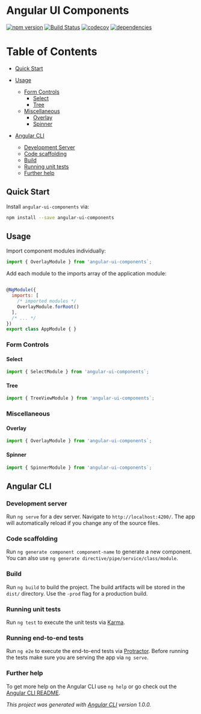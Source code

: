 # Angular UI Components
[![npm version](https://badge.fury.io/js/angular-ui-components.svg)](https://badge.fury.io/js/angular-ui-components)
[![Build Status](https://travis-ci.org/park-brian/angular-ui-components.svg?branch=master)](https://travis-ci.org/park-brian/angular-ui-components)
[![codecov](https://codecov.io/gh/park-brian/angular-ui-components/branch/master/graph/badge.svg)](https://codecov.io/gh/park-brian/angular-ui-components)
[![dependencies](https://david-dm.org/park-brian/angular-ui-components.svg)](https://david-dm.org/park-brian/angular-ui-components)


Table of Contents
===

* [Quick Start](#quick-start)
* [Usage](#usage)
  * [Form Controls](#form-controls)
    * [Select](#select)
    * [Tree](#tree)
  * [Miscellaneous](#miscellaneous)
    * [Overlay](#overlay)
    * [Spinner](#spinner)

* [Angular CLI](#angular-cli)
  * [Development Server](#development-server)
  * [Code scaffolding](#code-scaffolding)
  * [Build](#build)
  * [Running unit tests](#running-unit-tests)
  * [Further help](#further-help)



## Quick Start

Install `angular-ui-components` via:

```bash
npm install --save angular-ui-components
```

## Usage

Import component modules individually: 

```javascript
import { OverlayModule } from 'angular-ui-components`;
```


Add each module to the imports array of the application module:

```javascript

@NgModule({
  imports: [
    /* imported modules */
    OverlayModule.forRoot()
  ],
  /* ... */
})
export class AppModule { }
```

### Form Controls

#### Select
```javascript
import { SelectModule } from 'angular-ui-components`;
```

#### Tree
```javascript
import { TreeViewModule } from 'angular-ui-components`;
```



### Miscellaneous

#### Overlay
```javascript
import { OverlayModule } from 'angular-ui-components`;
```

#### Spinner
```javascript
import { SpinnerModule } from 'angular-ui-components`;
```




## Angular CLI

### Development server

Run `ng serve` for a dev server. Navigate to `http://localhost:4200/`. The app will automatically reload if you change any of the source files.

### Code scaffolding

Run `ng generate component component-name` to generate a new component. You can also use `ng generate directive/pipe/service/class/module`.

### Build

Run `ng build` to build the project. The build artifacts will be stored in the `dist/` directory. Use the `-prod` flag for a production build.

### Running unit tests

Run `ng test` to execute the unit tests via [Karma](https://karma-runner.github.io).

### Running end-to-end tests

Run `ng e2e` to execute the end-to-end tests via [Protractor](http://www.protractortest.org/).
Before running the tests make sure you are serving the app via `ng serve`.

### Further help

To get more help on the Angular CLI use `ng help` or go check out the [Angular CLI README](https://github.com/angular/angular-cli/blob/master/README.md).





_This project was generated with [Angular CLI](https://github.com/angular/angular-cli) version 1.0.0._
